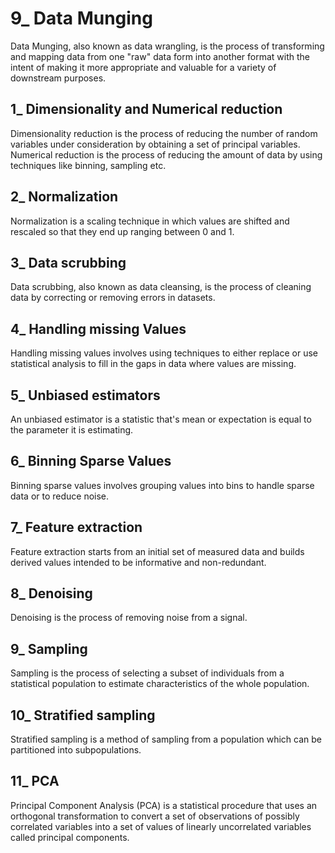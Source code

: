 # 9_ Data Munging

Data Munging, also known as data wrangling, is the process of transforming and mapping data from one "raw" data form into another format with the intent of making it more appropriate and valuable for a variety of downstream purposes.

## 1_ Dimensionality and Numerical reduction

Dimensionality reduction is the process of reducing the number of random variables under consideration by obtaining a set of principal variables. Numerical reduction is the process of reducing the amount of data by using techniques like binning, sampling etc.

## 2_ Normalization

Normalization is a scaling technique in which values are shifted and rescaled so that they end up ranging between 0 and 1.

## 3_ Data scrubbing

Data scrubbing, also known as data cleansing, is the process of cleaning data by correcting or removing errors in datasets.

## 4_ Handling missing Values

Handling missing values involves using techniques to either replace or use statistical analysis to fill in the gaps in data where values are missing.

## 5_ Unbiased estimators

An unbiased estimator is a statistic that's mean or expectation is equal to the parameter it is estimating.

## 6_ Binning Sparse Values

Binning sparse values involves grouping values into bins to handle sparse data or to reduce noise.

## 7_ Feature extraction

Feature extraction starts from an initial set of measured data and builds derived values intended to be informative and non-redundant.

## 8_ Denoising

Denoising is the process of removing noise from a signal.

## 9_ Sampling

Sampling is the process of selecting a subset of individuals from a statistical population to estimate characteristics of the whole population.

## 10_ Stratified sampling

Stratified sampling is a method of sampling from a population which can be partitioned into subpopulations.

## 11_ PCA

Principal Component Analysis (PCA) is a statistical procedure that uses an orthogonal transformation to convert a set of observations of possibly correlated variables into a set of values of linearly uncorrelated variables called principal components.
